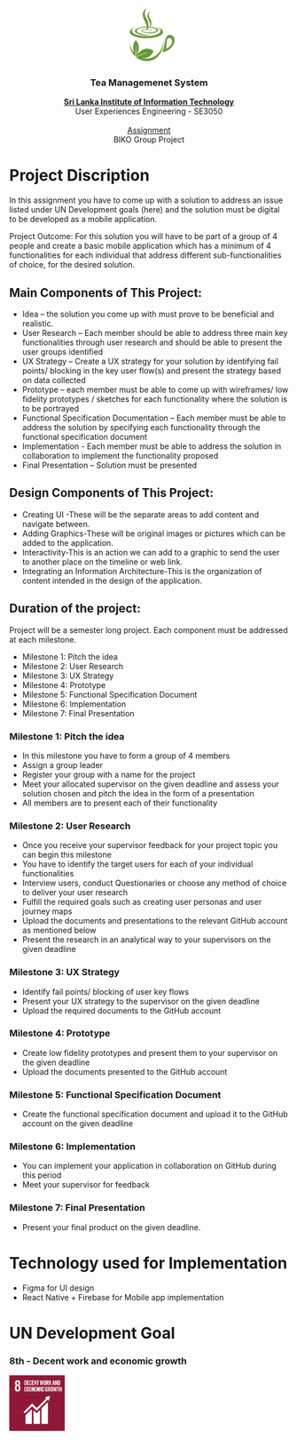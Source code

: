 <!-- PROJECT LOGO -->
<br />
<div align="center">
  <a href="https://github.com/AnuththaraBasnayaka/HotelManagementSystem">
    <img src="tealogo.png" alt="Logo" width="100" height="100">
  </a>

  <h3 align="center">Tea Managemenet System</h3>

  <p align="center">
    <a href="https://www.sliit.lk/"><strong>Sri Lanka Institute of Information Technology</strong></a>
    <br />
    User Experiences Engineering  - SE3050
    <br />
    <br />
    <a href="#">Assignment </a>
    <br />
     BIKO Group Project
    <br />     
  </p>
</div>

# Project Discription 
In this assignment you have to come up with a solution to address an issue listed under UN Development goals (here) and the solution must be digital to be developed as a mobile application.

Project Outcome:  For this solution you will have to be part of a group of 4 people and create a basic mobile application which has a minimum of 4 functionalities for each individual that address different sub-functionalities of choice, for the desired solution. 

## Main Components of This Project:
-	Idea – the solution you come up with must prove to be beneficial and realistic.
-	User Research – Each member should be able to address three main key functionalities through user research and should be able to present the user groups identified
-	UX Strategy – Create a UX strategy for your solution by identifying fail points/ blocking in the key user flow(s) and present the strategy based on data collected
-	Prototype – each member must be able to come up with wireframes/ low fidelity prototypes / sketches for each functionality where the solution is to be portrayed
-	Functional Specification Documentation – Each member must be able to address the solution by specifying each functionality through the functional specification document
-	Implementation - Each member must be able to address the solution in collaboration to implement the functionality proposed
-	Final Presentation – Solution must be presented 

## Design Components of This Project:
-	Creating UI -These will be the separate areas to add content and navigate between.
-	Adding Graphics-These will be original images or pictures which can be added to the application.
-	Interactivity-This is an action we can add to a graphic to send the user to another place on the timeline or web link. 
-	Integrating an Information Architecture-This is the organization of content intended in the design of the application.


## Duration of the project: 
Project will be a semester long project. Each component must be addressed at each milestone.
-	Milestone 1: Pitch the idea
-	Milestone 2: User Research
-	Milestone 3: UX Strategy
-	Milestone 4: Prototype
-	Milestone 5: Functional Specification Document
-	Milestone 6: Implementation
-	Milestone 7: Final Presentation


### Milestone 1: Pitch the idea
- In this milestone you have to form a group of 4 members 
-	Assign a group leader
-	Register your group with a name for the project
-	Meet your allocated supervisor on the given deadline and assess your solution chosen and pitch the idea in the form of a presentation
-	All members are to present each of their functionality

### Milestone 2: User Research
-	Once you receive your supervisor feedback for your project topic you can begin this milestone
-	You have to identify the target users for each of your individual functionalities 
-	Interview users, conduct Questionaries or choose any method of choice to deliver your user research
-	Fulfill the required goals such as creating user personas and user journey maps
-	Upload the documents and presentations to the relevant GitHub account as mentioned below
-	Present the research in an analytical way to your supervisors on the given deadline

### Milestone 3: UX Strategy
-	Identify fail points/ blocking of user key flows
-	Present your UX strategy to the supervisor on the given deadline
-	Upload the required documents to the GitHub account

### Milestone 4: Prototype
-	Create low fidelity prototypes and present them to your supervisor on the given deadline
-	Upload the documents presented to the GitHub account

### Milestone 5: Functional Specification Document
-	Create the functional specification document and upload it to the GitHub account on the given deadline

### Milestone 6: Implementation
-	You can implement your application in collaboration on GitHub during this period
-	Meet your supervisor for feedback

### Milestone 7: Final Presentation
-	Present your final product on the given deadline.

# Technology used for Implementation 
- Figma for UI design
- React Native + Firebase for Mobile app implementation

# UN Development Goal 
### 8th - Decent work and economic growth 
<img src="unlogo.png" alt="Logo" width="100" height="100">


